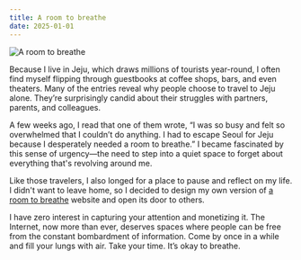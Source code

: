 ```yaml
---
title: A room to breathe
date: 2025-01-01
---
```


![A room to breathe](https://bear-images.sfo2.cdn.digitaloceanspaces.com/jagunbae/-5.webp)

Because I live in Jeju, which draws millions of tourists year-round, I often find myself flipping through guestbooks at coffee shops, bars, and even theaters. Many of the entries reveal why people choose to travel to Jeju alone. They’re surprisingly candid about their struggles with partners, parents, and colleagues.

A few weeks ago, I read that one of them wrote, “I was so busy and felt so overwhelmed that I couldn’t do anything. I had to escape Seoul for Jeju because I desperately needed a room to breathe.” I became fascinated by this sense of urgency—the need to step into a quiet space to forget about everything that's revolving around me.

Like those travelers, I also longed for a place to pause and reflect on my life. I didn't want to leave home, so I decided to design my own version of [a room to breathe][1] website and open its door to others.

I have zero interest in capturing your attention and monetizing it. The Internet, now more than ever, deserves spaces where people can be free from the constant bombardment of information. Come by once in a while and fill your lungs with air. Take your time. It’s okay to breathe.

[1]:	https://room.kangminsuk.com